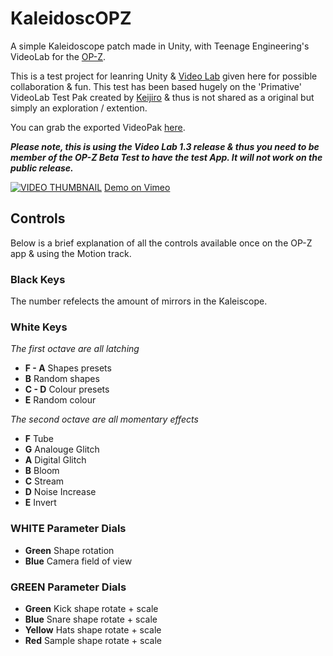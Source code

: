 # KaleidoscOPZ

A simple Kaleidoscope patch made in Unity, with Teenage Engineering's VideoLab for the [OP-Z](https://teenage.engineering/products/op-z).

This is a test project for leanring Unity & [Video Lab](https://github.com/teenageengineering/videolab/) given here for possible collaboration & fun. This test has been based hugely on the 'Primative' VideoLab Test Pak created by [Keijiro](https://github.com/keijiro/VideolabTest) & thus is not shared as a original but simply an exploration / extention.

You can grab the exported VideoPak [here](https://github.com/DesignedByM/KaleidoscOPZ/tree/master/kaleidoscopz).

**_Please note, this is using the Video Lab 1.3 release & thus you need to be member of the OP-Z Beta Test to have the test App. It will not work on the public release._**

[![VIDEO THUMBNAIL](https://vumbnail.com/310785386.jpg)](https://vimeo.com/310785386)
[Demo on Vimeo](https://vimeo.com/310785386)

## Controls
Below is a brief explanation of all the controls available once on the OP-Z app & using the Motion track.

### Black Keys
The number refelects the amount of mirrors in the Kaleiscope. 

### White Keys
*The first octave are all latching*
- **F - A** Shapes presets
- **B** Random shapes
- **C - D** Colour presets
- **E** Random colour

*The second octave are all momentary effects*
- **F** Tube
- **G** Analouge Glitch
- **A** Digital Glitch
- **B** Bloom
- **C** Stream
- **D** Noise Increase
- **E** Invert

### WHITE Parameter Dials
- **Green** Shape rotation
- **Blue** Camera field of view

### GREEN Parameter Dials
- **Green** Kick shape rotate + scale
- **Blue** Snare shape rotate + scale
- **Yellow** Hats shape rotate + scale
- **Red** Sample shape rotate + scale

